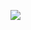 [![](https://jitpack.io/v/centralhardware/telegram-bot-commons.svg)](https://jitpack.io/#centralhardware/telegram-bot-commons)
